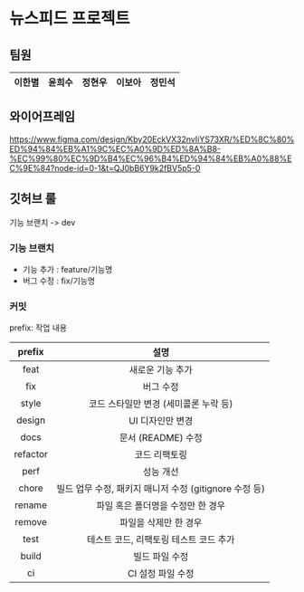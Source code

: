 # 뉴스피드 프로젝트

## 팀원

| 이한별 | 윤희수 | 정현우 | 이보아 | 정민석 |
| :----: | :----: | :----: | :----: | :----: |

## 와이어프레임

https://www.figma.com/design/Kby20EckVX32nvIiYS73XR/%ED%8C%80%ED%94%84%EB%A1%9C%EC%A0%9D%ED%8A%B8-%EC%99%80%EC%9D%B4%EC%96%B4%ED%94%84%EB%A0%88%EC%9E%84?node-id=0-1&t=QJ0bB6Y9k2fBV5p5-0

## 깃허브 룰

기능 브랜치 -> dev

### 기능 브랜치

- 기능 추가 : feature/기능명
- 버그 수정 : fix/기능명

### 커밋

prefix: 작업 내용

|  prefix  |                          설명                          |
| :------: | :----------------------------------------------------: |
|   feat   |                    새로운 기능 추가                    |
|   fix    |                       버그 수정                        |
|  style   |         코드 스타일만 변경 (세미콜론 누락 등)          |
|  design  |                    UI 디자인만 변경                    |
|   docs   |                   문서 (README) 수정                   |
| refactor |                     코드 리팩토링                      |
|   perf   |                       성능 개선                        |
|  chore   | 빌드 업무 수정, 패키지 매니저 수정 (gitignore 수정 등) |
|  rename  |           파일 혹은 폴더명을 수정만 한 경우            |
|  remove  |                 파일을 삭제만 한 경우                  |
|   test   |         테스트 코드, 리팩토링 테스트 코드 추가         |
|  build   |                     빌드 파일 수정                     |
|    ci    |                   CI 설정 파일 수정                    |
